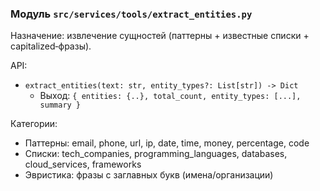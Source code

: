 ### Модуль `src/services/tools/extract_entities.py`

Назначение: извлечение сущностей (паттерны + известные списки + capitalized‑фразы).

API:
- `extract_entities(text: str, entity_types?: List[str]) -> Dict`
  - Выход: `{ entities: {..}, total_count, entity_types: [...], summary }`

Категории:
- Паттерны: email, phone, url, ip, date, time, money, percentage, code
- Списки: tech_companies, programming_languages, databases, cloud_services, frameworks
- Эвристика: фразы с заглавных букв (имена/организации)
